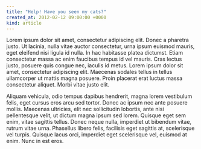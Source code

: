 ```yaml
---
title: "Help! Have you seen my cats?"
created_at: 2012-02-12 09:00:00 +0000
kind: article
---
```


Lorem ipsum dolor sit amet, consectetur adipiscing elit. Donec a pharetra justo. Ut lacinia, nulla vitae auctor consectetur, urna ipsum euismod mauris, eget eleifend nisi ligula id nulla. In hac habitasse platea dictumst. Etiam consectetur massa ac enim faucibus tempus id vel mauris. Cras lectus justo, posuere quis congue nec, iaculis id metus. Lorem ipsum dolor sit amet, consectetur adipiscing elit. Maecenas sodales tellus in tellus ullamcorper ut mattis magna posuere. Proin placerat erat luctus massa consectetur aliquet. Morbi vitae justo elit.

<!-- more -->

Aliquam vehicula, odio tempus dapibus hendrerit, magna lorem vestibulum felis, eget cursus eros arcu sed tortor. Donec ac ipsum nec ante posuere mollis. Maecenas ultricies, elit nec sollicitudin lobortis, ante nisi pellentesque velit, ut dictum magna ipsum sed lorem. Quisque eget sem enim, vitae sagittis tellus. Donec neque nulla, imperdiet ut bibendum vitae, rutrum vitae urna. Phasellus libero felis, facilisis eget sagittis at, scelerisque vel turpis. Quisque lacus orci, imperdiet eget scelerisque vel, euismod at enim. Nunc in est eros.